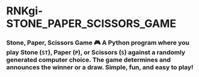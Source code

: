 # RNKgi-STONE_PAPER_SCISSORS_GAME
### Stone, Paper, Scissors Game 🎮  A Python program where you play Stone (`ST`), Paper (`P`), or Scissors (`S`) against a randomly generated computer choice. The game determines and announces the winner or a draw. Simple, fun, and easy to play!
